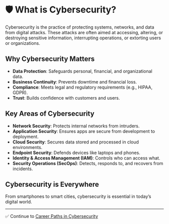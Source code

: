 # 🛡️ What is Cybersecurity?

Cybersecurity is the practice of protecting systems, networks, and data from digital attacks. These attacks are often aimed at accessing, altering, or destroying sensitive information, interrupting operations, or extorting users or organizations.

##  Why Cybersecurity Matters

- **Data Protection**: Safeguards personal, financial, and organizational data.
- **Business Continuity**: Prevents downtime and financial loss.
- **Compliance**: Meets legal and regulatory requirements (e.g., HIPAA, GDPR).
- **Trust**: Builds confidence with customers and users.

## Key Areas of Cybersecurity

- **Network Security**: Protects internal networks from intruders.
- **Application Security**: Ensures apps are secure from development to deployment.
- **Cloud Security**: Secures data stored and processed in cloud environments.
- **Endpoint Security**: Defends devices like laptops and phones.
- **Identity & Access Management (IAM)**: Controls who can access what.
- **Security Operations (SecOps)**: Detects, responds to, and recovers from incidents.

## Cybersecurity is Everywhere

From smartphones to smart cities, cybersecurity is essential in today’s digital world.

---
✅ Continue to [Career Paths in Cybersecurity](career-paths-in-cybersecurity.md)
